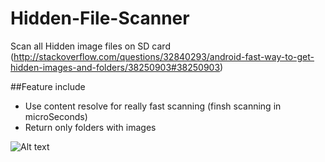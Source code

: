 # Hidden-File-Scanner
Scan all Hidden image files on SD card (http://stackoverflow.com/questions/32840293/android-fast-way-to-get-hidden-images-and-folders/38250903#38250903)

##Feature include

- Use content resolve for really fast scanning (finsh scanning in microSeconds)
- Return only folders with images

![Alt text](https://github.com/hiteshsahu/Hidden-File-Scanner/blob/master/device-2016-07-17-214211.png "scanner screen")

